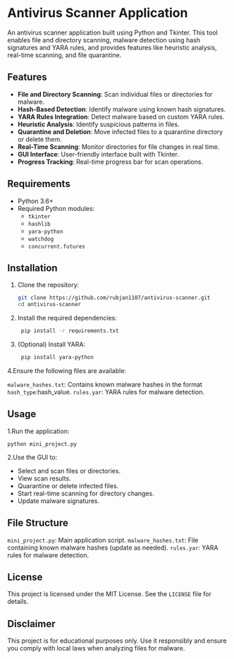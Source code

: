 # Antivirus Scanner Application

An antivirus scanner application built using Python and Tkinter. This tool enables file and directory scanning, malware detection using hash signatures and YARA rules, and provides features like heuristic analysis, real-time scanning, and file quarantine.

## Features

- **File and Directory Scanning**: Scan individual files or directories for malware.
- **Hash-Based Detection**: Identify malware using known hash signatures.
- **YARA Rules Integration**: Detect malware based on custom YARA rules.
- **Heuristic Analysis**: Identify suspicious patterns in files.
- **Quarantine and Deletion**: Move infected files to a quarantine directory or delete them.
- **Real-Time Scanning**: Monitor directories for file changes in real time.
- **GUI Interface**: User-friendly interface built with Tkinter.
- **Progress Tracking**: Real-time progress bar for scan operations.

## Requirements

- Python 3.6+
- Required Python modules:
  - `tkinter`
  - `hashlib`
  - `yara-python`
  - `watchdog`
  - `concurrent.futures`

## Installation

1. Clone the repository:
   ```bash
   git clone https://github.com/rubjan1107/antivirus-scanner.git
   cd antivirus-scanner
2. Install the required dependencies:
   ```bash
    pip install -r requirements.txt
3. (Optional) Install YARA:
   ```bash
    pip install yara-python
4.Ensure the following files are available:

  `malware_hashes.txt`: Contains known malware hashes in the format 
  `hash_type`:hash_value.
  `rules.yar`: YARA rules for malware detection.

## Usage
1.Run the application:
   
    python mini_project.py
2.Use the GUI to:

 - Select and scan files or directories.
 - View scan results.
 - Quarantine or delete infected files.
 - Start real-time scanning for directory changes.
 - Update malware signatures.

## File Structure

`mini_project.py`: Main application script.
`malware_hashes.txt`: File containing known malware hashes (update as needed).
`rules.yar`: YARA rules for malware detection.
## License
This project is licensed under the MIT License. See the `LICENSE` file for details.

## Disclaimer
This project is for educational purposes only. Use it responsibly and ensure you comply with local laws when analyzing files for malware.





 


